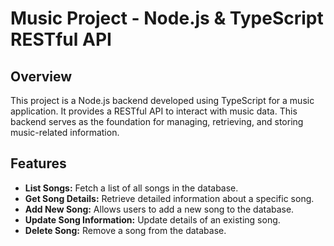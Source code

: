 # Music Project - Node.js & TypeScript RESTful API

## Overview
This project is a Node.js backend developed using TypeScript for a music application. It provides a RESTful API to interact with music data. This backend serves as the foundation for managing, retrieving, and storing music-related information.

## Features
- **List Songs:** Fetch a list of all songs in the database.
- **Get Song Details:** Retrieve detailed information about a specific song.
- **Add New Song:** Allows users to add a new song to the database.
- **Update Song Information:** Update details of an existing song.
- **Delete Song:** Remove a song from the database.

